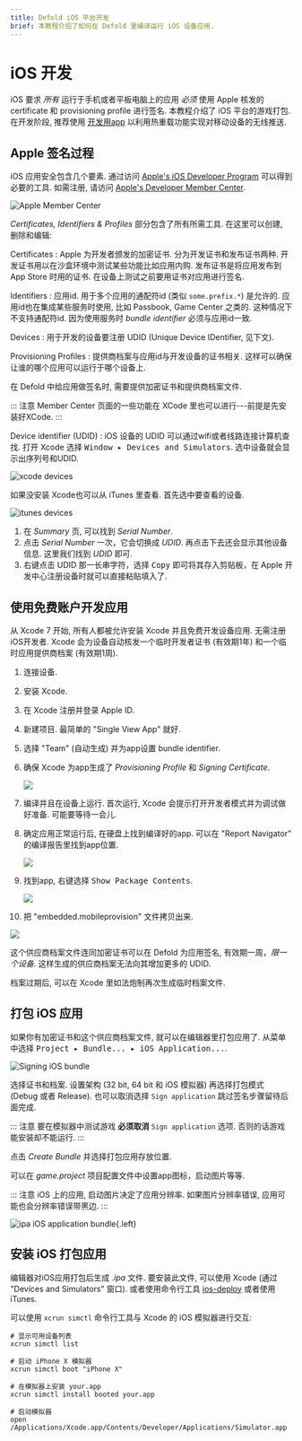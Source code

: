 ```yaml
---
title: Defold iOS 平台开发
brief: 本教程介绍了如何在 Defold 里编译运行 iOS 设备应用.
---
```


# iOS 开发

iOS 要求 _所有_ 运行于手机或者平板电脑上的应用 _必须_ 使用 Apple 核发的 certificate 和 provisioning profile 进行签名. 本教程介绍了 iOS 平台的游戏打包. 在开发阶段, 推荐使用 [开发用app](/manuals/dev-app) 以利用热重载功能实现对移动设备的无线推送.

## Apple 签名过程

iOS 应用安全包含几个要素. 通过访问 [Apple's iOS Developer Program](https://developer.apple.com/programs/) 可以得到必要的工具. 如需注册, 请访问 [Apple's Developer Member Center](https://developer.apple.com/membercenter/index.action).

![Apple Member Center](images/ios/apple_member_center.png)

*Certificates, Identifiers & Profiles* 部分包含了所有所需工具. 在这里可以创建, 删除和编辑:

Certificates
: Apple 为开发者颁发的加密证书. 分为开发证书和发布证书两种. 开发证书用以在沙盒环境中测试某些功能比如应用内购. 发布证书是将应用发布到 App Store 时用的证书. 在设备上测试之前要用证书对应用进行签名.

Identifiers
: 应用id. 用于多个应用的通配符id (类似 `some.prefix.*`) 是允许的. 应用id也在集成某些服务时使用, 比如 Passbook, Game Center 之类的. 这种情况下不支持通配符id. 因为使用服务时 *bundle identifier* 必须与应用id一致.

Devices
: 用于开发的设备要注册 UDID (Unique Device IDentifier, 见下文).

Provisioning Profiles
: 提供商档案与应用id与开发设备的证书相关. 这样可以确保让谁的哪个应用可以运行于哪个设备上.

在 Defold 中给应用做签名时, 需要提供加密证书和提供商档案文件.

::: 注意
Member Center 页面的一些功能在 XCode 里也可以进行---前提是先安装好XCode.
:::

Device identifier (UDID)
: iOS 设备的 UDID 可以通过wifi或者线路连接计算机查找. 打开 Xcode 选择 <kbd>Window ▸ Devices and Simulators</kbd>. 选中设备就会显示出序列号和UDID.

  ![xcode devices](images/ios/xcode_devices.png)

  如果没安装 Xcode也可以从 iTunes 里查看. 首先选中要查看的设备.

  ![itunes devices](images/ios/itunes_devices.png)

  1. 在 *Summary* 页, 可以找到 *Serial Number*.
  2. 点击 *Serial Number* 一次，它会切换成 *UDID*. 再点击下去还会显示其他设备信息. 这里我们找到 *UDID* 即可.
  3. 右键点击 UDID 那一长串字符，选择 <kbd>Copy</kbd> 即可将其存入剪贴板，在 Apple 开发中心注册设备时就可以直接粘贴填入了.

## 使用免费账户开发应用

从 Xcode 7 开始, 所有人都被允许安装 Xcode 并且免费开发设备应用. 无需注册iOS开发者. Xcode 会为设备自动核发一个临时开发者证书 (有效期1年) 和一个临时应用提供商档案 (有效期1周).

1. 连接设备.
2. 安装 Xcode.
3. 在 Xcode 注册并登录 Apple ID.
4. 新建项目. 最简单的 "Single View App" 就好.
5. 选择 "Team" (自动生成) 并为app设置 bundle identifier.
6. 确保 Xcode 为app生成了 *Provisioning Profile* 和 *Signing Certificate*.

   ![](images/ios/xcode_certificates.png)

7. 编译并且在设备上运行. 首次运行, Xcode 会提示打开开发者模式并为调试做好准备. 可能要等待一会儿.
8. 确定应用正常运行后, 在硬盘上找到编译好的app. 可以在 "Report Navigator" 的编译报告里找到app位置.

   ![](images/ios/app_location.png)

9. 找到app, 右键选择 <kbd>Show Package Contents</kbd>.

   ![](images/ios/app_contents.png)

10. 把 "embedded.mobileprovision" 文件拷贝出来.

   ![](images/ios/free_provisioning.png)

这个供应商档案文件连同加密证书可以在 Defold 为应用签名, 有效期一周，_限一个设备_. 这样生成的供应商档案无法向其增加更多的 UDID.

档案过期后, 可以在 Xcode 里如法炮制再次生成临时档案文件.

## 打包 iOS 应用

如果你有加密证书和这个供应商档案文件, 就可以在编辑器里打包应用了. 从菜单中选择 <kbd>Project ▸ Bundle... ▸ iOS Application...</kbd>.

![Signing iOS bundle](images/ios/sign_bundle.png)

选择证书和档案. 设置架构 (32 bit, 64 bit 和 iOS 模拟器) 再选择打包模式 (Debug 或者 Release). 也可以取消选择 `Sign application` 跳过签名步骤留待后面完成.

::: 注意
要在模拟器中测试游戏 **必须取消** `Sign application` 选项. 否则的话游戏能安装却不能运行.
:::

点击 *Create Bundle* 并选择打包应用存放位置.

可以在 *game.project* 项目配置文件中设置app图标，启动图片等等.

::: 注意
iOS 上的应用, 启动图片决定了应用分辨率. 如果图片分辨率错误, 应用可能也会分辨率错误带黑边.
:::

![ipa iOS application bundle](images/ios/ipa_file.png){.left}

## 安装 iOS 打包应用

编辑器对iOS应用打包后生成 *.ipa* 文件. 要安装此文件, 可以使用 Xcode (通过 "Devices and Simulators" 窗口). 或者使用命令行工具 [ios-deploy](https://github.com/phonegap/ios-deploy) 或者使用 iTunes.

可以使用 `xcrun simctl` 命令行工具与 Xcode 的 iOS 模拟器进行交互:

```
# 显示可用设备列表
xcrun simctl list

# 启动 iPhone X 模拟器
xcrun simctl boot "iPhone X"

# 在模拟器上安装 your.app
xcrun simctl install booted your.app

# 启动模拟器
open /Applications/Xcode.app/Contents/Developer/Applications/Simulator.app
```
